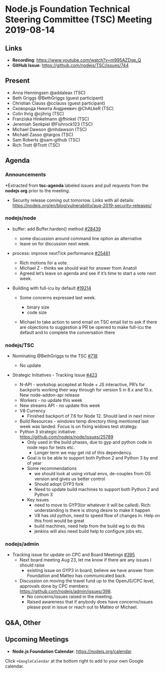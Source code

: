 # Node.js Foundation Technical Steering Committee (TSC) Meeting 2019-08-14

## Links

* **Recording**:  <https://www.youtube.com/watch?v=m995AZDge_Q>
* **GitHub Issue**: <https://github.com/nodejs/TSC/issues/744>

## Present

* Anna Henningsen @addaleax (TSC)
* Beth Griggs @BethGriggs (guest participant)
* Christian Clauss @cclauss (guest participant)
* Сковорода Никита Андреевич @ChALkeR (TSC)
* Colin Ihrig @cjihrig (TSC)
* Franziska Hinkelmann @fhinkel (TSC)
* Jeremiah Senkpiel @Fishrock123 (TSC)
* Michael Dawson @mhdawson (TSC)
* Michaël Zasso @targos (TSC)
* Sam Roberts @sam-github (TSC)
* Rich Trott @Trott (TSC)

## Agenda

### Announcements

*Extracted from **tsc-agenda** labeled issues and pull requests from the **nodejs org** prior to the meeting.

* Security release coming out tomorrow. Links with all details: <https://nodejs.org/en/blog/vulnerability/aug-2019-security-releases/>

### nodejs/node

* buffer: add Buffer.harden() method [#28439](https://github.com/nodejs/node/pull/28439)
  * some discussion around command line option as alternative
  * leave on for discussion next week.

* process: improve nextTick performance [#25461](https://github.com/nodejs/node/pull/25461)
  * Rich motions for a vote.
  * Michael Z - thinks we should wait for answer from Anatoli
  * Agreed let’s leave on agenda and see if it’s time to start a vote next week.

* Building with full-icu by default [#19214](https://github.com/nodejs/node/issues/19214)
  * Some concerns expressed last week.
    * binary size
    * code size

  * Michael to take action to send email on TSC email list to ask if there are objections to
    suggestion a PR be opened to make full-icu the default and to complete the conversation
    there

### nodejs/TSC

* Nominating @BethGriggs to the TSC [#718](https://github.com/nodejs/TSC/issues/718)
  * No update

* Strategic Initiatives - Tracking Issue [#423](https://github.com/nodejs/TSC/issues/423)
  * N-API - workshop accepted at Node + JS interactive, PR’s for backports working their
    way through for version 5 in 8.x and 10.x.  New node-addon-api release
  * Workers - no update this week
  * New streams API - no update this week
  * V8 Currency
    * Finished backport of 7.6 for Node 12. Should land in next minor
  * Build Resources - windows temp directory thing mentioned last week was landed. Focus
    is on fixing widows test strategy.
  * Python 3 strategic initiative: <https://github.com/nodejs/node/issues/25789>
    * Only used in the build phases, due to gyp and python code in node repo for tests etc.
      * Longer term we may get rid of this dependency.
    * Goal is to be able to support both Python 2 and Python 3 by end of year
    * Some recommendations
      * we should look at using virtual envs, de-couples from OS version and gives us
          better control
      * Should adopt GYP3 fork
      * Need to update build machines to support both Python 2 and Python 3
    * Key issues
      * need to move to GYP3(or whatever it will be called). Rich: understanding is there is strong
        desire to make it happen
      * V8 has old python, need to speed flow of changes in. Help on this front would be great
      * build machines, need help from the build wg to do this
      * jenkins will also need build help to configure jobs etc.

### nodejs/admin

* Tracking issue for update on CPC and Board Meetings [#395](https://github.com/nodejs/admin/issues/395)
  * Next board meeting Aug 23, let me know if there are any issues I should raise
    * existing issue on GYP3 in board, believe we have answer from Foundation and Matteo
      has communicated back.
  * Discussion on moving the travel fund up to the OpenJS/CPC level, approvals done by
    CPC members: <https://github.com/nodejs/admin/issues/398>.
    * No concerns/issues raised in the meeting.
    * Raised awareness that if anybody does have concerns/issues please post in issue or
      reach out to Matteo or Michael.

## Q&A, Other

## Upcoming Meetings

* **Node.js Foundation Calendar**: <https://nodejs.org/calendar>

Click `+GoogleCalendar` at the bottom right to add to your own Google calendar.
